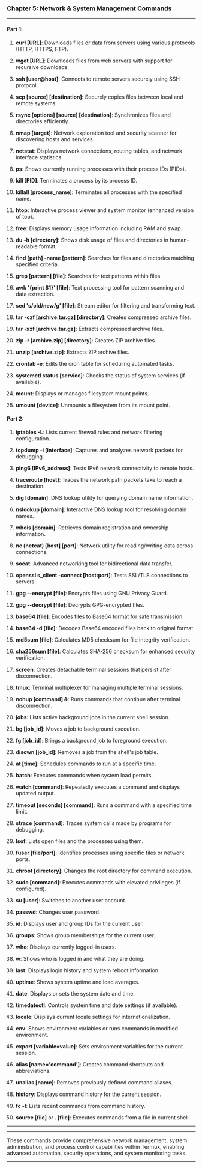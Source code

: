 ### Chapter 5: Network & System Management Commands
___
#### Part 1:

1. **curl [URL]**: Downloads files or data from servers using various protocols (HTTP, HTTPS, FTP).
   
2. **wget [URL]**: Downloads files from web servers with support for recursive downloads.
   
3. **ssh [user@host]**: Connects to remote servers securely using SSH protocol.
   
4. **scp [source] [destination]**: Securely copies files between local and remote systems.
   
5. **rsync [options] [source] [destination]**: Synchronizes files and directories efficiently.
   
6. **nmap [target]**: Network exploration tool and security scanner for discovering hosts and services.
   
7. **netstat**: Displays network connections, routing tables, and network interface statistics.
   
8. **ps**: Shows currently running processes with their process IDs (PIDs).
   
9. **kill [PID]**: Terminates a process by its process ID.
   
10. **killall [process_name]**: Terminates all processes with the specified name.
   
11. **htop**: Interactive process viewer and system monitor (enhanced version of top).
   
12. **free**: Displays memory usage information including RAM and swap.
   
13. **du -h [directory]**: Shows disk usage of files and directories in human-readable format.
   
14. **find [path] -name [pattern]**: Searches for files and directories matching specified criteria.
   
15. **grep [pattern] [file]**: Searches for text patterns within files.
   
16. **awk '{print $1}' [file]**: Text processing tool for pattern scanning and data extraction.
   
17. **sed 's/old/new/g' [file]**: Stream editor for filtering and transforming text.
   
18. **tar -czf [archive.tar.gz] [directory]**: Creates compressed archive files.
   
19. **tar -xzf [archive.tar.gz]**: Extracts compressed archive files.
   
20. **zip -r [archive.zip] [directory]**: Creates ZIP archive files.
   
21. **unzip [archive.zip]**: Extracts ZIP archive files.
   
22. **crontab -e**: Edits the cron table for scheduling automated tasks.
   
23. **systemctl status [service]**: Checks the status of system services (if available).
   
24. **mount**: Displays or manages filesystem mount points.
   
25. **umount [device]**: Unmounts a filesystem from its mount point.

#### Part 2:

1. **iptables -L**: Lists current firewall rules and network filtering configuration.

2. **tcpdump -i [interface]**: Captures and analyzes network packets for debugging.

3. **ping6 [IPv6_address]**: Tests IPv6 network connectivity to remote hosts.

4. **traceroute [host]**: Traces the network path packets take to reach a destination.

5. **dig [domain]**: DNS lookup utility for querying domain name information.

6. **nslookup [domain]**: Interactive DNS lookup tool for resolving domain names.

7. **whois [domain]**: Retrieves domain registration and ownership information.

8. **nc (netcat) [host] [port]**: Network utility for reading/writing data across connections.

9. **socat**: Advanced networking tool for bidirectional data transfer.

10. **openssl s_client -connect [host:port]**: Tests SSL/TLS connections to servers.

11. **gpg --encrypt [file]**: Encrypts files using GNU Privacy Guard.

12. **gpg --decrypt [file]**: Decrypts GPG-encrypted files.

13. **base64 [file]**: Encodes files to Base64 format for safe transmission.

14. **base64 -d [file]**: Decodes Base64 encoded files back to original format.

15. **md5sum [file]**: Calculates MD5 checksum for file integrity verification.

16. **sha256sum [file]**: Calculates SHA-256 checksum for enhanced security verification.

17. **screen**: Creates detachable terminal sessions that persist after disconnection.

18. **tmux**: Terminal multiplexer for managing multiple terminal sessions.

19. **nohup [command] &**: Runs commands that continue after terminal disconnection.

20. **jobs**: Lists active background jobs in the current shell session.

21. **bg [job_id]**: Moves a job to background execution.

22. **fg [job_id]**: Brings a background job to foreground execution.

23. **disown [job_id]**: Removes a job from the shell's job table.

24. **at [time]**: Schedules commands to run at a specific time.

25. **batch**: Executes commands when system load permits.

26. **watch [command]**: Repeatedly executes a command and displays updated output.

27. **timeout [seconds] [command]**: Runs a command with a specified time limit.

28. **strace [command]**: Traces system calls made by programs for debugging.

29. **lsof**: Lists open files and the processes using them.

30. **fuser [file/port]**: Identifies processes using specific files or network ports.

31. **chroot [directory]**: Changes the root directory for command execution.

32. **sudo [command]**: Executes commands with elevated privileges (if configured).

33. **su [user]**: Switches to another user account.

34. **passwd**: Changes user password.

35. **id**: Displays user and group IDs for the current user.

36. **groups**: Shows group memberships for the current user.

37. **who**: Displays currently logged-in users.

38. **w**: Shows who is logged in and what they are doing.

39. **last**: Displays login history and system reboot information.

40. **uptime**: Shows system uptime and load averages.

41. **date**: Displays or sets the system date and time.

42. **timedatectl**: Controls system time and date settings (if available).

43. **locale**: Displays current locale settings for internationalization.

44. **env**: Shows environment variables or runs commands in modified environment.

45. **export [variable=value]**: Sets environment variables for the current session.

46. **alias [name='command']**: Creates command shortcuts and abbreviations.

47. **unalias [name]**: Removes previously defined command aliases.

48. **history**: Displays command history for the current session.

49. **fc -l**: Lists recent commands from command history.

50. **source [file]** or **. [file]**: Executes commands from a file in current shell.
___
___

These commands provide comprehensive network management, system administration, and process control capabilities within Termux, enabling advanced automation, security operations, and system monitoring tasks.
___

